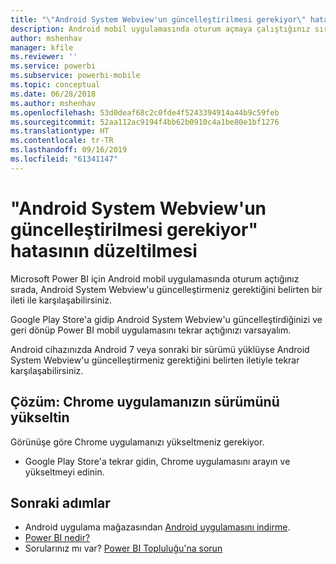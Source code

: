 ```yaml
---
title: "\"Android System Webview'un güncelleştirilmesi gerekiyor\" hatasının düzeltilmesi - Power BI"
description: Android mobil uygulamasında oturum açmaya çalıştığınız sırada, Android System Webview'u güncelleştirmeniz gerektiğini belirten bir ileti alabilirsiniz.
author: mshenhav
manager: kfile
ms.reviewer: ''
ms.service: powerbi
ms.subservice: powerbi-mobile
ms.topic: conceptual
ms.date: 06/28/2018
ms.author: mshenhav
ms.openlocfilehash: 53d0deaf68c2c0fde4f5243394914a44b9c59feb
ms.sourcegitcommit: 52aa112ac9194f4bb62b0910c4a1be80e1bf1276
ms.translationtype: HT
ms.contentlocale: tr-TR
ms.lasthandoff: 09/16/2019
ms.locfileid: "61341147"
---
```

# <a name="fixing-need-to-update-android-system-webview"></a>"Android System Webview'un güncelleştirilmesi gerekiyor" hatasının düzeltilmesi
Microsoft Power BI için Android mobil uygulamasında oturum açtığınız sırada, Android System Webview'u güncelleştirmeniz gerektiğini belirten bir ileti ile karşılaşabilirsiniz. 

Google Play Store'a gidip Android System Webview'u güncelleştirdiğinizi ve geri dönüp Power BI mobil uygulamasını tekrar açtığınızı varsayalım. 

Android cihazınızda Android 7 veya sonraki bir sürümü yüklüyse Android System Webview'u güncelleştirmeniz gerektiğini belirten iletiyle tekrar karşılaşabilirsiniz. 

## <a name="solution-upgrade-your-version-of-the-chrome-app"></a>Çözüm: Chrome uygulamanızın sürümünü yükseltin
Görünüşe göre Chrome uygulamanızı yükseltmeniz gerekiyor. 

* Google Play Store'a tekrar gidin, Chrome uygulamasını arayın ve yükseltmeyi edinin.

## <a name="next-steps"></a>Sonraki adımlar
* Android uygulama mağazasından [Android uygulamasını indirme](http://go.microsoft.com/fwlink/?LinkID=544867).
* [Power BI nedir?](../../power-bi-overview.md)
* Sorularınız mı var? [Power BI Topluluğu'na sorun](http://community.powerbi.com/)


